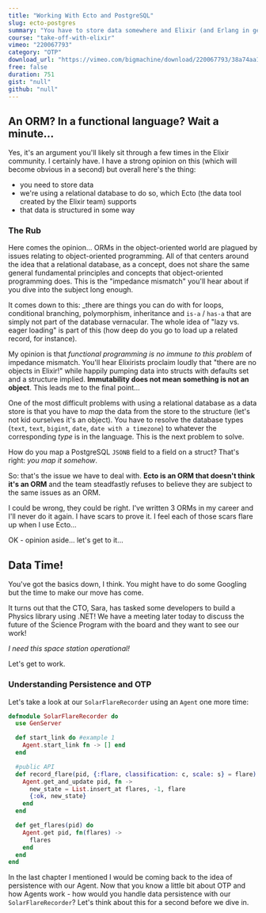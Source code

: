 ```yaml
---
title: "Working With Ecto and PostgreSQL"
slug: ecto-postgres
summary: "You have to store data somewhere and Elixir (and Erlang in general) give you quite a few tools to do so. In this video we'll see how to push data into PostgreSQL using Ecto, the ORM created by the Elixir team."
course: "take-off-with-elixir"
vimeo: "220067793"
category: "OTP"
download_url: "https://vimeo.com/bigmachine/download/220067793/38a74aa1f5"
free: false
duration: 751
gist: "null"
github: "null"
---
```


## An ORM? In a functional language? Wait a minute...

Yes, it's an argument you'll likely sit through a few times in the Elixir community. I certainly have. I have a strong opinion on this (which will become obvious in a second) but overall here's the thing:

 - you need to store data
 - we're using a relational database to do so, which Ecto (the data tool created by the Elixir team) supports
 - that data is structured in some way

### The Rub

Here comes the opinion... ORMs in the object-oriented world are plagued by issues relating to object-oriented programming. All of that centers around the idea that a relational database, as a concept, does not share the same general fundamental principles and concepts that object-oriented programming does. This is the "impedance mismatch" you'll hear about if you dive into the subject long enough.

It comes down to this: _there are things you can do with for loops, conditional branching, polymorphism, inheritance and `is-a` / `has-a` that are simply not part of the database vernacular. The whole idea of "lazy vs. eager loading" is part of this (how deep do you go to load up a related record, for instance).

My opinion is that _functional programming is no immune to this problem_ of impedance mismatch. You'll hear Elixirists proclaim loudly that "there are no objects in Elixir!" while happily pumping data into structs with defaults set and a structure implied. **Immutability does not mean something is not an object**. This leads me to the final point...

One of the most difficult problems with using a relational database as a data store is that you have to _map_ the data from the store to the structure (let's not kid ourselves it's an object). You have to resolve the database types (`text`, `text`, `bigint`, `date`, `date with a timezone`) to whatever the corresponding _type_ is in the language. This is the next problem to solve.

How do you map a PostgreSQL `JSONB` field to a field on a struct? That's right: _you map it somehow_.

So: that's the issue we have to deal with. **Ecto is an ORM that doesn't think it's an ORM** and the team steadfastly refuses to believe they are subject to the same issues as an ORM. 

I could be wrong, they could be right. I've written 3 ORMs in my career and I'll never do it again. I have scars to prove it. I feel each of those scars flare up when I use Ecto...

OK - opinion aside... let's get to it...

## Data Time!

You've got the basics down, I think. You might have to do some Googling but the time to make our move has come.

It turns out that the CTO, Sara, has tasked some developers to build a Physics library using .NET! We have a meeting later today to discuss the future of the Science Program with the board and they want to see our work!

*I need this space station operational!*

Let's get to work.

### Understanding Persistence and OTP

Let's take a look at our `SolarFlareRecorder` using an `Agent` one more time:

```elixir
defmodule SolarFlareRecorder do
  use GenServer

  def start_link do #example 1
    Agent.start_link fn -> [] end
  end

  #public API
  def record_flare(pid, {:flare, classification: c, scale: s} = flare) do
    Agent.get_and_update pid, fn ->
      new_state = List.insert_at flares, -1, flare
      {:ok, new_state}
    end
  end

  def get_flares(pid) do
    Agent.get pid, fn(flares) ->
      flares
    end
  end
end
```

In the last chapter I mentioned I would be coming back to the idea of persistence with our Agent. Now that you know a little bit about OTP and how Agents work - how would you handle data persistence with our `SolarFlareRecorder`? Let's think about this for a second before we dive in.

